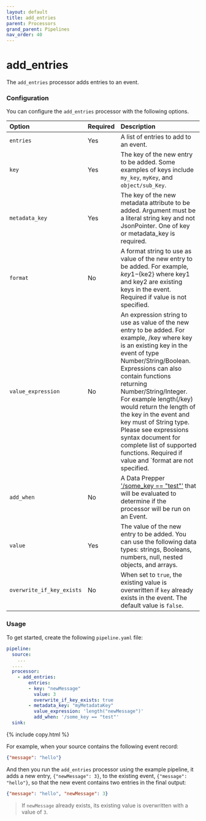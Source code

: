 ```yaml
---
layout: default
title: add_entries
parent: Processors
grand_parent: Pipelines
nav_order: 40
---
```


# add_entries

The `add_entries` processor adds entries to an event.

### Configuration

You can configure the `add_entries` processor with the following options.

| Option | Required | Description |
| :--- | :--- | :--- |
| `entries` | Yes | A list of entries to add to an event. |
| `key` | Yes | The key of the new entry to be added. Some examples of keys include `my_key`, `myKey`, and `object/sub_Key`. |
| `metadata_key` | Yes | The key of the new metadata attribute to be added. Argument must be a literal string key and not JsonPointer. One of key or metadata_key is required. |
| `format` | No | A format string to use as value of the new entry to be added. For example, ${key1}-${ke2} where key1 and key2 are existing keys in the event. Required if value is not specified. |
| `value_expression` | No | An expression string to use as value of the new entry to be added. For example, /key where key is an existing key in the event of type Number/String/Boolean. Expressions can also contain functions returning Number/String/Integer. For example length(/key) would return the length of the key in the event and key must of String type. Please see expressions syntax document for complete list of supported functions. Required if value and `format are not specified. |
| `add_when` | No | A Data Prepper ['/some_key == "test"'](https://opensearch.org/docs/latest/data-prepper/pipelines/expression-syntax/) that will be evaluated to determine if the processor will be run on an Event. |
| `value` | Yes | The value of the new entry to be added. You can use the following data types: strings, Booleans, numbers, null, nested objects, and arrays. |
| `overwrite_if_key_exists` | No | When set to `true`, the existing value is overwritten if `key` already exists in the event. The default value is `false`. |

### Usage

To get started, create the following `pipeline.yaml` file:

```yaml
pipeline:
  source:
    ...
  ....  
  processor:
    - add_entries:
        entries:
        - key: "newMessage"
          value: 3
          overwrite_if_key_exists: true
        - metadata_key: "myMetadataKey"
          value_expression: 'length("newMessage")'
          add_when: '/some_key == "test"'
  sink:
```
{% include copy.html %}


For example, when your source contains the following event record:

```json
{"message": "hello"}
```

And then you run the `add_entries` processor using the example pipeline, it adds a new entry, `{"newMessage": 3}`, to the existing event, `{"message": "hello"}`, so that the new event contains two entries in the final output:

```json
{"message": "hello", "newMessage": 3}
```

> If `newMessage` already exists, its existing value is overwritten with a value of `3`.

